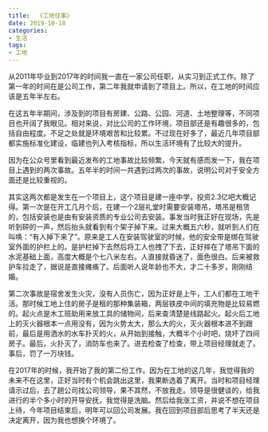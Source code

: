 ```yaml
---
title:  《工地往事》
date: 2019-10-18 
categories:
- 生活
tags:
- 工地
---
```



从2011年毕业到2017年的时间我一直在一家公司任职，从实习到正式工作。除了第一年的时间在是公司工作，第二年我就申请到了项目上。所以，在工地的时间应该是五年半左右。

在这五年半期间，涉及到的项目有房建、公路、公园、河道、土地整理等，不同项目也开阔了我眼见。相对来说，对比公司的工作环境，项目部还是有趣很多的，包括自由程度。不足之处就是环境艰苦和比较累。不过现在好多了，最近几年项目部都实施标准化建设，临建也列入考核指标，所以生活环境有了比较大的提升。

因为在公众号里看到最近发布的工地事故比较频繁，今天就有感而发一下，我在项目上遇到的两次事故。五年半的时间一共遇到过两次的事故，说明公司对于安全方面还是比较重视的。

其实这两次都是发生在一个项目上，这个项目是建一座中学，投资2.3亿吧大概记得。第一次是在开工几月个后，在建一个2层礼堂时需要安装塔吊，塔吊是租赁的，包括安装也是由有安装资质的专业公司去安装。事发当时我正好在现场，先是听到砰的一声，然后抬头就看到有个架子掉下来。过来大概五六秒，就听到人们在叫唤：“有人掉下来了”。原来是工人在安装驾驶室的时候，他的安全带是绑在驾驶室外面的护栏上的。是护栏掉下去然后将工人也拽了下去，正好摔在了塔吊下面的水泥基础上面，高度大概是个七八米左右。人直接就昏迷了，面色很白。后来被救护车拉走了，据说是直接瘫痪了。后面听人说年龄也不大，才二十多岁，刚刚结婚。

第二次事故是宿舍发生火灾，没有人员伤亡，因为正好是上午，工人们都在工地干活。那时候工地上住的房子是租的那种集装箱，两层铁皮中间的填充物是比较易燃的。起火点是木工班助用来放工具的储物间，后来查清楚是线路起火。起火后工地上的灭火器根本一点用没有，因为火势太大，那么大的火，灭火器根本进不到跟前，最后是用洒水的水车扑灭的火，从开始到接触，大概半个小时吧，烧坏了四间房子。最后，火扑灭了，消防车也来了。进去检查了检查，带上项目经理就走了。事后，罚了一万块钱。

在2017年的时候，我开始了我的第二份工作。因为在工地的这几年，我觉得我的未来不在这里，正好当时有个机会跳出这里，我果断选着了离开。当时和项目经理请示过后，去了趟公司找公司领导，果不其然，不放我走。领导是很健谈的，给我进行的半个多小时的开导安抚，我觉得是洗脑。然后给我涨工资，并说不想在项目上待，今年项目结束后，明年可以回公司发展。我在回到项目部后思考了半天还是决定离开，因为我也想换个环境了。